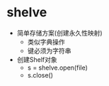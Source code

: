 
# shelve

* 简单存储方案(创建永久性映射)
  * 类似字典操作
  * 键必须为字符串
* 创建Shelf对象
  * s = shelve.open(file)
  * s.close()